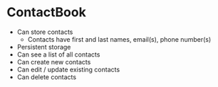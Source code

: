 # ContactBook

* Can store contacts
  * Contacts have first and last names, email(s), phone number(s)
* Persistent storage
* Can see a list of all contacts
* Can create new contacts
* Can edit / update existing contacts
* Can delete contacts

